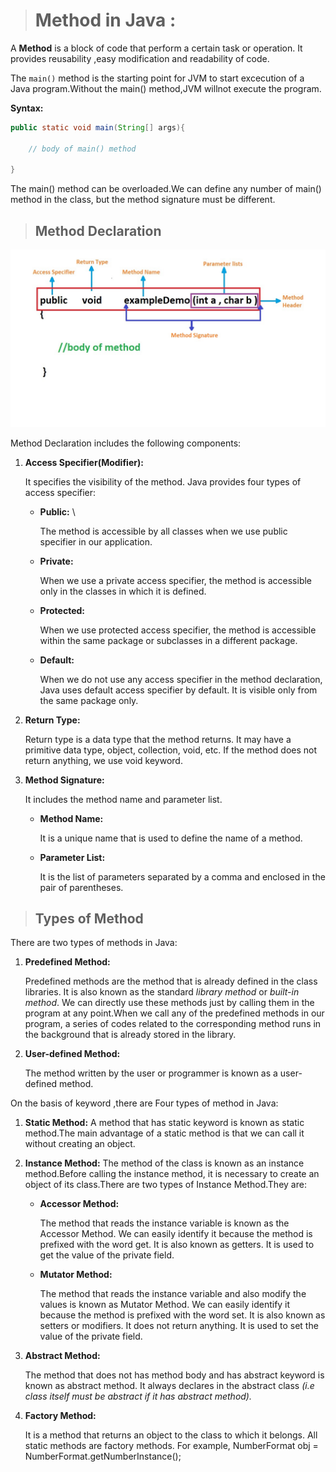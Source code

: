 > # Method in Java :
A __Method__ is a block of code that perform a certain task or operation. It provides reusability ,easy modification and readability of code.

The `main()` method is the starting point for JVM to start excecution of a Java program.Without the main() method,JVM willnot execute the program.

__Syntax:__
```java
public static void main(String[] args){
    
    // body of main() method

}
```
The main() method can be overloaded.We can define any number of main() method in the class, but the method signature must be different.

> ## Method Declaration
![Method declaration](Method.jpg)

Method Declaration includes the following components:

1. __Access Specifier(Modifier):__

    It specifies the visibility of the method. Java provides four types of access specifier:

    - __Public:__ \
        
        The method is accessible by all classes when we use public specifier in our application.

    - __Private:__ 
        
        When we use a private access specifier, the method is accessible only in the classes in which it is defined.

    - __Protected:__ 
    
        When we use protected access specifier, the method is accessible within the same package or subclasses in a different package.

    - __Default:__ 
    
        When we do not use any access specifier in the method declaration, Java uses default access specifier by default. It is visible only from the same package only.

2. __Return Type:__
    
     Return type is a data type that the method returns. It may have a primitive data type, object, collection, void, etc. If the method does not return anything, we use void keyword.

3. __Method Signature:__ 
    
    It includes the method name and parameter list.
    
    - __Method Name:__ 
    
        It is a unique name that is used to define the name of a method.

    - __Parameter List:__ 
        
        It is the list of parameters separated by a comma and enclosed in the pair of parentheses.

> ## Types of Method
There are two types of methods in Java:

1. __Predefined Method:__

    Predefined methods are the method that is already defined in the class libraries. It is also known as the standard *library method* or *built-in method*. We can directly use these methods just by calling them in the program at any point.When we call any of the predefined methods in our program, a series of codes related to the corresponding method runs in the background that is already stored in the library.

2. __User-defined Method:__

    The method written by the user or programmer is known as a user-defined method.

On the basis of keyword ,there are Four types of method in Java:
1. __Static Method:__
    A method that has static keyword is known as static method.The main advantage of a static method is that we can call it without creating an object.

2. __Instance Method:__
    The method of the class is known as an instance method.Before calling the instance method, it is necessary to create an object of its class.There are two types of Instance Method.They are:

    - __Accessor Method:__ 
    
        The method that reads the instance variable is known as the Accessor Method. We can easily identify it because the method is prefixed with the word get. It is also known as getters. It is used to get the value of the private field.

    - __Mutator Method:__ 
        
        The method that reads the instance variable and also modify the values is known as Mutator Method. We can easily identify it because the method is prefixed with the word set. It is also known as setters or modifiers. It does not return anything. It is used to set the value of the private field.


3. __Abstract Method:__

    The method that does not has method body and has abstract keyword is known as abstract method. It always declares in the abstract class *(i.e class itself must be abstract if it has abstract method).*

4. __Factory Method:__

    It is a method that returns an object to the class to which it belongs. All static methods are factory methods. For example, NumberFormat obj = NumberFormat.getNumberInstance();


